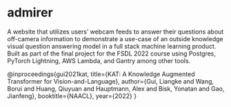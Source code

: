 # admirer
A website that utilizes users’ webcam feeds to answer their questions about off-camera information to demonstrate a use-case of an outside knowledge visual question answering model in a full stack machine learning product. Built as part of the final project for the FSDL 2022 course using Postgres, PyTorch Lightning, AWS Lambda, and Gantry among other tools.

@inproceedings{gui2021kat,
  title={KAT: A Knowledge Augmented Transformer for Vision-and-Language},
  author={Gui, Liangke and Wang, Borui and Huang, Qiuyuan and Hauptmann, Alex and Bisk, Yonatan and Gao, Jianfeng},
  booktitle={NAACL},
  year={2022}
}
